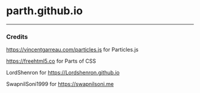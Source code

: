# parth.github.io
---
### Credits

https://vincentgarreau.com/particles.js for Particles.js

https://freehtml5.co for Parts of CSS

LordShenron for https://Lordshenron.github.io

SwapnilSoni1999 for https://swapnilsoni.me
